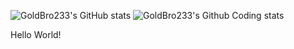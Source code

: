 ![GoldBro233's GitHub stats](https://github-readme-stats.vercel.app/api?username=GoldBro233&count_private=true&show_icons=true&theme=tokyonight&locale=cn)
![GoldBro233's Github Coding stats](https://github-readme-stats.vercel.app/api/top-langs/?username=GoldBro233&hide_title=true&hide_border=true&layout=compact&bg_color=0,73FA79,73FDFF,D783FF&theme=tokyonight&locale=cn)

Hello World!
